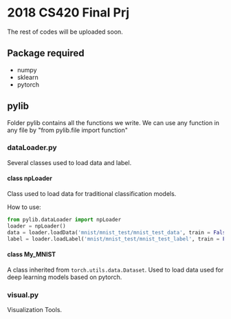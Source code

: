 # 2018 CS420 Final Prj
The rest of codes will be uploaded soon.

## Package required
- numpy
- sklearn
- pytorch

## pylib
Folder pylib contains all the functions we write. We can use any function in any file by "from pylib.file import function"

### dataLoader.py
Several classes used to load data and label.
#### class npLoader
Class used to load data for traditional classification models.

How to use:
```Python
from pylib.dataLoader import npLoader
loader = npLoader()
data = loader.loadData('mnist/mnist_test/mnist_test_data', train = False)
label = loader.loadLabel('mnist/mnist_test/mnist_test_label', train = False)
```
#### class My_MNIST
A class inherited from <code>torch.utils.data.Dataset</code>. Used to load data used for deep learning models based on pytorch.


### visual.py
Visualization Tools.
